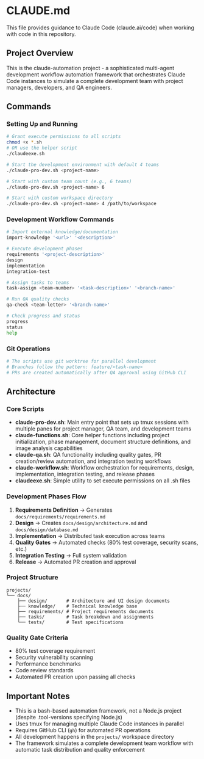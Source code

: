 # CLAUDE.md

This file provides guidance to Claude Code (claude.ai/code) when working with code in this repository.

## Project Overview

This is the claude-automation project - a sophisticated multi-agent development workflow automation framework that orchestrates Claude Code instances to simulate a complete development team with project managers, developers, and QA engineers.

## Commands

### Setting Up and Running
```bash
# Grant execute permissions to all scripts
chmod +x *.sh
# OR use the helper script
./claudeexe.sh

# Start the development environment with default 4 teams
./claude-pro-dev.sh <project-name>

# Start with custom team count (e.g., 6 teams)
./claude-pro-dev.sh <project-name> 6

# Start with custom workspace directory
./claude-pro-dev.sh <project-name> 4 /path/to/workspace
```

### Development Workflow Commands
```bash
# Import external knowledge/documentation
import-knowledge '<url>' '<description>'

# Execute development phases
requirements '<project-description>'
design
implementation
integration-test

# Assign tasks to teams
task-assign <team-number> '<task-description>' '<branch-name>'

# Run QA quality checks
qa-check <team-letter> '<branch-name>'

# Check progress and status
progress
status
help
```

### Git Operations
```bash
# The scripts use git worktree for parallel development
# Branches follow the pattern: feature/<task-name>
# PRs are created automatically after QA approval using GitHub CLI
```

## Architecture

### Core Scripts
- **claude-pro-dev.sh**: Main entry point that sets up tmux sessions with multiple panes for project manager, QA team, and development teams
- **claude-functions.sh**: Core helper functions including project initialization, phase management, document structure definitions, and image analysis capabilities
- **claude-qa.sh**: QA functionality including quality gates, PR creation/review automation, and integration testing workflows
- **claude-workflow.sh**: Workflow orchestration for requirements, design, implementation, integration testing, and release phases
- **claudeexe.sh**: Simple utility to set execute permissions on all .sh files

### Development Phases Flow
1. **Requirements Definition** → Generates `docs/requirements/requirements.md`
2. **Design** → Creates `docs/design/architecture.md` and `docs/design/database.md`
3. **Implementation** → Distributed task execution across teams
4. **Quality Gates** → Automated checks (80% test coverage, security scans, etc.)
5. **Integration Testing** → Full system validation
6. **Release** → Automated PR creation and approval

### Project Structure
```
projects/
└── docs/
    ├── design/       # Architecture and UI design documents
    ├── knowledge/    # Technical knowledge base
    ├── requirements/ # Project requirements documents
    ├── tasks/        # Task breakdown and assignments
    └── tests/        # Test specifications
```

### Quality Gate Criteria
- 80% test coverage requirement
- Security vulnerability scanning
- Performance benchmarks
- Code review standards
- Automated PR creation upon passing all checks

## Important Notes

- This is a bash-based automation framework, not a Node.js project (despite .tool-versions specifying Node.js)
- Uses tmux for managing multiple Claude Code instances in parallel
- Requires GitHub CLI (`gh`) for automated PR operations
- All development happens in the `projects/` workspace directory
- The framework simulates a complete development team workflow with automatic task distribution and quality enforcement
